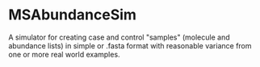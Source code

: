 # MSAbundanceSim

A simulator for creating case and control "samples" (molecule and abundance lists) in simple or .fasta format with reasonable variance from one or more real world examples.
